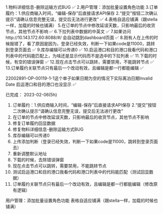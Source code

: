 1.物料详细信息-删除运输方式BUG ✅
2.用户管理：添加批量设置角色功能
3.订单履约：1.供应商输入时间，“编辑-保存”后直接请求API保存 2.“提交”按钮二次确认提示“请确认信息完整无误，提交后无法进行更改” ✅
4.表格自适应铺满（跟stella一样，加载的时候也铺满）
5.在订单的节点中修改延误天数，只影响最后的收货节点，其他节点不影响 ✅
6.下拉列表中数据的中英文 ✅
7.如果访问http://10.143.172.60:8088/#/ 会自动跳到dashboard页面 ✅
8.刚有人在上传的时候报错了，看了原因是因为，登录已经失效，判断一下如果code是11000，跳转到登录页面去 ✅
9.库存编辑可以传递0 ✅
10.启运港口和目的港口我看代码和港口列表中的代码能匹配上，为啥还是显示代码而不是选中的下拉列表 ✅
11.下载的时候，有空的错误弹窗 ✅
12.现在点击节点可以跳转，需要禁用，不能跳转节点 ✅
13.订单履约关联节点只有最后一个改动有效，且编辑是都一行都能编辑 ✅

22002891-OP-00119-1-1这个单子如果日期为空的情况下实际离泊日期Invalid Date 启运港口和目的港口也没显示 ✅

已完成：
2023-02-06(5h)
1. 订单履约：1.供应商输入时间，“编辑-保存”后直接请求API保存 2.“提交”按钮二次确认提示“请确认信息完整无误，提交后无法进行更改”
2. 在订单的节点中修改延误天数，只影响最后的收货节点，其他节点不影响
3. 修复订单履约回显数据
4. 修复物料详细信息-删除运输方式BUG
5. 库存编辑可以传递0
6. 上传添加判断（登录已经失效，判断一下如果code是11000，跳转到登录页面去）
7. 重新调整默认地址
8. 下载的时候，去除错误弹窗
9. 现在点击节点可以跳转，需要禁用，不能跳转节点
10. 测试启运港口和目的港口我看代码和港口列表中的代码能匹配（测试回显数据）
11. 订单履约关联节点只有最后一个改动有效，且编辑是都一行都能编辑（修改原有逻辑）


用户管理：添加批量设置角色功能
表格自适应铺满（跟stella一样，加载的时候也铺满）